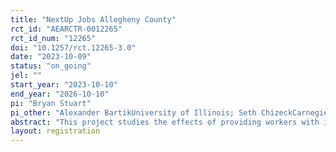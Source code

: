 ```yaml
---
title: "NextUp Jobs Allegheny County"
rct_id: "AEARCTR-0012265"
rct_id_num: "12265"
doi: "10.1257/rct.12265-3.0"
date: "2023-10-09"
status: "on_going"
jel: ""
start_year: "2023-10-10"
end_year: "2026-10-10"
pi: "Bryan Stuart"
pi_other: "Alexander BartikUniversity of Illinois; Seth ChizeckCarnegie Mellon University"
abstract: "This project studies the effects of providing workers with information on relatively attractive occupations conditional on their past labor market experience, education, and preferences, as well as job search nudges. "
layout: registration
---
```


